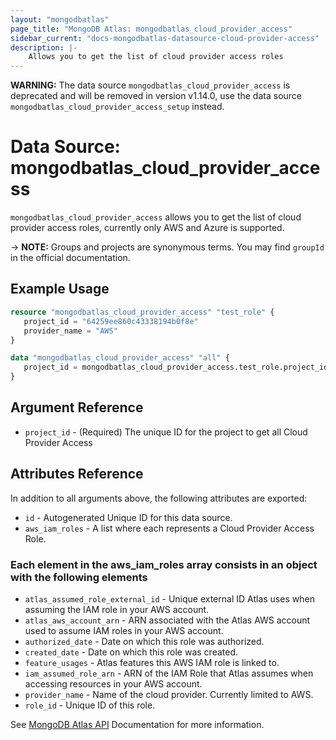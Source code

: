 ```yaml
---
layout: "mongodbatlas"
page_title: "MongoDB Atlas: mongodbatlas_cloud_provider_access"
sidebar_current: "docs-mongodbatlas-datasource-cloud-provider-access"
description: |-
    Allows you to get the list of cloud provider access roles
---
```


**WARNING:** The data source `mongodbatlas_cloud_provider_access` is deprecated and will be removed in version v1.14.0, use the data source `mongodbatlas_cloud_provider_access_setup` instead.

# Data Source: mongodbatlas_cloud_provider_access

`mongodbatlas_cloud_provider_access` allows you to get the list of cloud provider access roles, currently only AWS and Azure is supported.

-> **NOTE:** Groups and projects are synonymous terms. You may find `groupId` in the official documentation.

## Example Usage
```terraform
resource "mongodbatlas_cloud_provider_access" "test_role" {
   project_id = "64259ee860c43338194b0f8e"
   provider_name = "AWS"
}

data "mongodbatlas_cloud_provider_access" "all" {
   project_id = mongodbatlas_cloud_provider_access.test_role.project_id
}
```

## Argument Reference

* `project_id` - (Required) The unique ID for the project to get all Cloud Provider Access 

## Attributes Reference

In addition to all arguments above, the following attributes are exported:

* `id` - Autogenerated Unique ID for this data source.
* `aws_iam_roles` - A list where each represents a Cloud Provider Access Role.

### Each element in the aws_iam_roles array consists in an object with the following elements

* `atlas_assumed_role_external_id` - Unique external ID Atlas uses when assuming the IAM role in your AWS account.
* `atlas_aws_account_arn`          - ARN associated with the Atlas AWS account used to assume IAM roles in your AWS account.
* `authorized_date`                - Date on which this role was authorized.
* `created_date`                   - Date on which this role was created.
* `feature_usages`                 - Atlas features this AWS IAM role is linked to.
* `iam_assumed_role_arn`           - ARN of the IAM Role that Atlas assumes when accessing resources in your AWS account.
* `provider_name`                  - Name of the cloud provider. Currently limited to AWS.
* `role_id`                        - Unique ID of this role.


See [MongoDB Atlas API](https://docs.atlas.mongodb.com/reference/api/cloud-provider-access-get-roles/) Documentation for more information.

